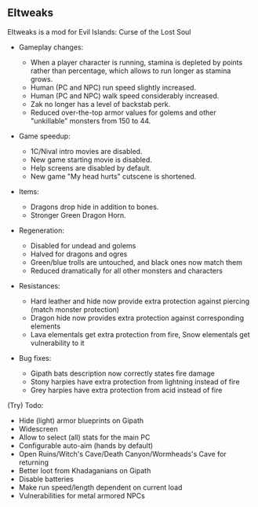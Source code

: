 ## EItweaks

EItweaks is a mod for Evil Islands: Curse of the Lost Soul

- Gameplay changes:
  - When a player character is running, stamina is depleted by points rather than percentage, which allows to run longer as stamina grows.
  - Human (PC and NPC) run speed slightly increased.
  - Human (PC and NPC) walk speed considerably increased.
  - Zak no longer has a level of backstab perk.
  - Reduced over-the-top armor values for golems and other "unkillable" monsters from 150 to 44.

- Game speedup:
  - 1C/Nival intro movies are disabled.
  - New game starting movie is disabled.
  - Help screens are disabled by default.
  - New game "My head hurts" cutscene is shortened.

- Items:
  - Dragons drop hide in addition to bones.
  - Stronger Green Dragon Horn.

- Regeneration:
  - Disabled for undead and golems
  - Halved for dragons and ogres
  - Green/blue trolls are untouched, and black ones now match them
  - Reduced dramatically for all other monsters and characters

- Resistances:
  - Hard leather and hide now provide extra protection against piercing (match monster protection)
  - Dragon hide now provides extra protection against corresponding elements
  - Lava elementals get extra protection from fire, Snow elementals get vulnerability to it

- Bug fixes:
  - Gipath bats description now correctly states fire damage
  - Stony harpies have extra protection from lightning instead of fire
  - Grey harpies have extra protection from acid instead of fire


(Try) Todo:
- Hide (light) armor blueprints on Gipath
- Widescreen
- Allow to select (all) stats for the main PC
- Configurable auto-aim (hands by default)
- Open Ruins/Witch's Cave/Death Canyon/Wormheads's Cave for returning
- Better loot from Khadaganians on Gipath
- Disable batteries
- Make run speed/length dependent on current load
- Vulnerabilities for metal armored NPCs
